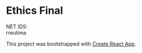 # Ethics Final

NET IDS:  
rreutima


This project was bootstrapped with [Create React App](https://github.com/facebook/create-react-app).
